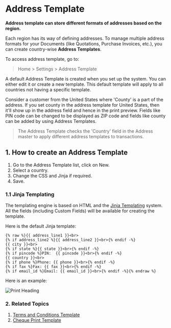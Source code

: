 <!-- add-breadcrumbs -->
# Address Template

**Address template can store different formats of addresses based on the region.**

Each region has its way of defining addresses. To manage multiple address formats for your Documents (like Quotations, Purchase Invoices, etc.), you can create country-wise **Address Templates**.

To access address template, go to:
> Home > Settings > Address Template

A default Address Template is created when you set up the system. You can either edit it or create a new template. This default template will apply to all countries not having a specific template.

Consider a customer from the United States where 'County' is a part of the address. If you set county in the address template for United States, then it'll show up in the address field and hence in the print preview. Fields like PIN code can be changed to be displayed as ZIP code and fields like county can be added by using Address Templates.

> The Address Template checks the 'Country' field in the Address master to apply different address templates to transactions.

## 1. How to create an Address Template
1. Go to the Address Template list, click on New.
1. Select a country.
1. Change the CSS and Jinja if required.
1. Save.

### 1.1 Jinja Templating
The templating engine is based on HTML and the [Jinja Templating](http://jinja.pocoo.org/docs/templates/) system. All the fields (including Custom Fields) will be available for creating the template.

Here is the default Jinja template:

    {% raw %}{{ address_line1 }}<br>
    {% if address_line2 %}{{ address_line2 }}<br>{% endif -%}
    {{ city }}<br>
    {% if state %}{{ state }}<br>{% endif -%}
    {% if pincode %}PIN:  {{ pincode }}<br>{% endif -%}
    {{ country }}<br>
    {% if phone %}Phone: {{ phone }}<br>{% endif -%}
    {% if fax %}Fax: {{ fax }}<br>{% endif -%}
    {% if email_id %}Email: {{ email_id }}<br>{% endif -%}{% endraw %}

Here is an example:

<img class="screenshot" alt="Print Heading" src="{{docs_base_url}}/v12/assets/img/setup/print/address-format.png">

### 2. Related Topics
1. [Terms and Conditions Template](/docs/user/manual/en/setting-up/print/terms-and-conditions)
1. [Cheque Print Template](/docs/user/manual/en/setting-up/print/cheque-print-template)
